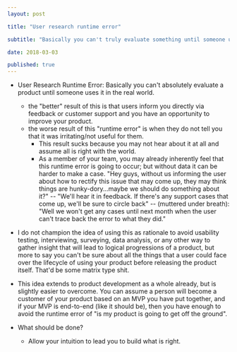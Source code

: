 ```yaml
---
layout: post

title: "User research runtime error"

subtitle: "Basically you can't truly evaluate something until someone uses it"

date: 2018-03-03

published: true
---
```


- User Research Runtime Error: Basically you can't absolutely evaluate a product until someone uses it in the real world.
	- the "better" result of this is that users inform you directly via feedback or customer support and you have an opportunity to improve your product.
	- the worse result of this "runtime error" is when they do not tell you that it was irritating/not useful for them.
		- This result sucks because you may not hear about it at all and assume all is right with the world.
		- As a member of your team, you may already inherently feel that this runtime error is going to occur; but without data it can be harder to make a case. "Hey guys, without us informing the user about how to rectify this issue that may come up, they may think things are hunky-dory...maybe we should do something about it?" -- "We'll hear it in feedback. If there's any support cases that come up, we'll be sure to circle back" -- (muttered under breath): "Well we won't get any cases until next month when the user can't trace back the error to what they did."

- I do not champion the idea of using this as rationale to avoid usability testing, interviewing, surveying, data analysis, or any other way to gather insight that will lead to logical progressions of a product, but more to say you can't be sure about all the things that a user could face over the lifecycle of using your product before releasing the product itself. That'd be some matrix type shit.

- This idea extends to product development as a whole already, but is slightly easier to overcome. You can assume a person will become a customer of your product based on an MVP you have put together, and if your MVP is end-to-end (like it should be), then you have enough to avoid the runtime error of "is my product is going to get off the ground".

- What should be done?
	- Allow your intuition to lead you to build what is right.
